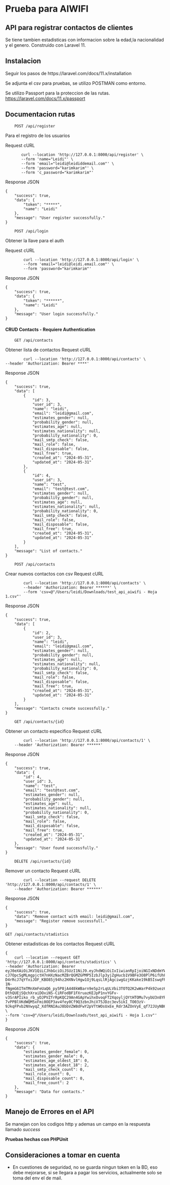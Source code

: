 <h1>Prueba para AIWIFI</h1>

<h2>API para registrar contactos de clientes</h2>

<p>Se tiene tambien estadisticas con informacion sobre la edad,la nacionalidad y el genero. 
Construido con Laravel 11.
</p>


<h2>Instalacion</h2>
Seguir los pasos de https://laravel.com/docs/11.x/installation

Se adjunta el csv para pruebas, se utilizo POSTMAN como entorno.

Se utilizo Passport para la proteccion de las rutas. https://laravel.com/docs/11.x/passport

<h2>Documentacion rutas</h2>

        POST /api/register
Para el registro de los usuarios

Request cURL
 ```       
        curl --location 'http://127.0.0.1:8000/api/register' \
        --form 'name="Leidi"' \
        --form 'email="leidi@leididdemail.com"' \
        --form 'password="karimkarim"' \
        --form 'c_password="karimkarim"'
```
Response JSON
```
{
    "success": true,
    "data": {
        "token": "*****",
        "name": "Leidi"
    },
    "message": "User register successfully."
}
```

        POST /api/login
Obtener la llave para el auth

Request cURL
```
        curl --location 'http://127.0.0.1:8000/api/login' \
        --form 'email="leidi@leidi.email.com"' \
        --form 'password="karimkarim"'
```
Response JSON
```
{
    "success": true,
    "data": {
        "token": "******",
        "name": "Leidi"
    },
    "message": "User login successfully."
}
```

<h4>CRUD Contacts - Requiere Authentication</h4>

        GET /api/contacts
Obtener lista de contactos
Request cURL
```
        curl --location 'http://127.0.0.1:8000/api/contacts' \
--header 'Authorization: Bearer ****'
```
Response JSON
```
{
    "success": true,
    "data": [
        {
            "id": 3,
            "user_id": 3,
            "name": "leidi",
            "email": "leidi@gmail.com",
            "estimates_gender": null,
            "probability_gender": null,
            "estimates_age": null,
            "estimates_nationality": null,
            "probability_nationality": 0,
            "mail_smtp_check": false,
            "mail_role": false,
            "mail_disposable": false,
            "mail_free": true,
            "created_at": "2024-05-31",
            "updated_at": "2024-05-31"
        },
        {
            "id": 4,
            "user_id": 3,
            "name": "test",
            "email": "test@test.com",
            "estimates_gender": null,
            "probability_gender": null,
            "estimates_age": null,
            "estimates_nationality": null,
            "probability_nationality": 0,
            "mail_smtp_check": false,
            "mail_role": false,
            "mail_disposable": false,
            "mail_free": true,
            "created_at": "2024-05-31",
            "updated_at": "2024-05-31"
        }
    ],
    "message": "List of contacts."
}
```


        POST /api/contacts
Crear nuevos contactos con csv
Request cURL
```
        curl --location 'http://127.0.0.1:8000/api/contacts' \
        --header 'Authorization: Bearer ******' \
        --form 'csv=@"/Users/leidi/Downloads/test_api_aiwifi - Hoja 1.csv"'
```
Response JSON
```
{
    "success": true,
    "data": [
        {
            "id": 2,
            "user_id": 3,
            "name": "leidi",
            "email": "leidi@gmail.com",
            "estimates_gender": null,
            "probability_gender": null,
            "estimates_age": null,
            "estimates_nationality": null,
            "probability_nationality": 0,
            "mail_smtp_check": false,
            "mail_role": false,
            "mail_disposable": false,
            "mail_free": true,
            "created_at": "2024-05-31",
            "updated_at": "2024-05-31"
        }
    ],
    "message": "Contacts create successfully."
}
```

        GET /api/contacts/{id}
Obtener un contacto especifico
Request cURL
```
        curl --location 'http://127.0.0.1:8000/api/contacts/1' \
    --header 'Authorization: Bearer ******'
```
Response JSON
```
{
    "success": true,
    "data": {
        "id": 4,
        "user_id": 3,
        "name": "test",
        "email": "test@test.com",
        "estimates_gender": null,
        "probability_gender": null,
        "estimates_age": null,
        "estimates_nationality": null,
        "probability_nationality": 0,
        "mail_smtp_check": false,
        "mail_role": false,
        "mail_disposable": false,
        "mail_free": true,
        "created_at": "2024-05-31",
        "updated_at": "2024-05-31"
    },
    "message": "User found successfully."
}
```
        DELETE /api/contacts/{id}
Remover un contacto
Request cURL
```
        curl --location --request DELETE 'http://127.0.0.1:8000/api/contacts/1' \
    --header 'Authorization: Bearer ******'
```
Response JSON
```
{
    "success": true,
    "data": "Remove contact with email: leidi@gmail.com",
    "message": "Register remove successfull."
}
```     

    GET /api/contacts/stadistics
Obtener estadisticas de los contactos
Request cURL
```
{
    curl --location --request GET 'http://127.0.0.1:8000/api/contacts/stadistics' \
--header 'Authorization: Bearer eyJ0eXAiOiJKV1QiLCJhbGciOiJSUzI1NiJ9.eyJhdWQiOiIxIiwianRpIjoiNGIxNDdmYWY1M2Y0MDUxYjMzYTc5M2E0MGQ1OTkzZmEzNDI2NTEwZDlmMzVkY2ZkYWQwNTNhZWZjNDAxYWFjNTVmZTIxMmVlOWMzZmVhNTYiLCJpYXQiOjE3MTcxODk2MDEuMDg0ODg4LCJuYmYiOjE3MTcxODk2MDEuMDg0ODg4LCJleHAiOjE3NDg3MjU2MDEuMDgyOTc0LCJzdWIiOiIzIiwic2NvcGVzIjpbXX0.oOboVhrfNqcold8vJ2APDDYTB_6vw-cJ7OpcSgMLmgpjctH7nHXzNacMZBrQGMZGPMP5IzbJlp3yjZgHucb1V9BFe3O8PlP6ifUhFU5217Nk0xeeOwFiVnNIGjnZiOqI06rkWrlwnpZpL6-D4rRcJ7qYfxiJOF_KBO85j94hz2HXNvlHgw1Oj9LqsLlRjAgciwgGzjKKake19kB5IswqFRZrg5fqy2-1N-fNgmG6ITmTMnXmFeUaQ6_py5P8jA448kWBarn9e5p2rLqULVbi3TOTQ2K2wWarP4k92uez6DPV218bhVktQReCjPn7OayCSTY1qD79y9xbpVjq1CSI4K7K9QSajg1pnneXKuAu4ndgZyQ4p4JwcSkDFXdNqrXNbaJevZeKv-DthQUEjSQchXraiDOxiNS-CiRFodBF1FXruazKEJpP1nvYGFv-v3SrAPIiko_rb_yDJPVZfrRpKQC29An4GApYwihxOvoqFT2XqoyljQYtHTOMu7vybU3n8YR1IUtLg3gEonEnSiqkrFqTpIPHFl-7vPPBlVKdWQM5xFmi0OEP3av4fey0Cf9Q3zbnJhiV75JDzc3ev5ikI_TO03zV-9JkqFPvb2NVwyqZ_XdfRNIAuJ8bbVZW8dFwY2pVTtWOsUxEe_Rdr3AZOnVyE_qf72JUyNB62bLwGHQ' \
--form 'csv=@"/Users/leidi/Downloads/test_api_aiwifi - Hoja 1.csv"'
}
```
Response JSON
```
{
    "success": true,
    "data": {
        "estimates_gender_female": 0,
        "estimates_gender_male": 0,
        "estimates_age_oldest_18": 0,
        "estimates_age_eldest_18": 2,
        "mail_smtp_check_count": 0,
        "mail_role_count": 0,
        "mail_disposable_count": 0,
        "mail_free_count": 2
    },
    "message": "Data for contacts."
}
```    

<h2>Manejo de Errores en el API</h2>
<p>Se manejan con los codigos http y ademas un campo en la respuesta llamado <i>success</i></p>

<b>Pruebas hechas con PHPUnit</b>

<h2> Consideraciones a tomar en cuenta </h2>

- En cuestiones de seguridad, no se guarda ningun token en la BD, eso debe mejorarse, si se llegara a pagar los servicios, actualmente solo se toma del env el de mail.
